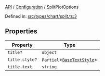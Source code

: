 [API](../../overview.md) / [Configuration](../overview.md) / SplitPlotOptions

Defined in: [src/types/chart/split.ts:3](https://github.com/gravity-ui/charts/blob/6aea3bcf86facdd4a019a7e612d7ac7e27006c35/src/types/chart/split.ts#L3)

## Properties

| Property | Type |
| ------ | ------ |
| <a id="title"></a> `title?` | `object` |
| `title.style?` | `Partial`\<[`BaseTextStyle`](../../Series/General/interfaces/BaseTextStyle.md)\> |
| `title.text` | `string` |
